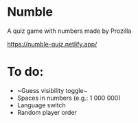 # Numble
A quiz game with numbers made by Prozilla

https://numble-quiz.netlify.app/

# To do:
- ~Guess visibility toggle~
- Spaces in numbers (e.g.: 1 000 000)
- Language switch
- Random player order
